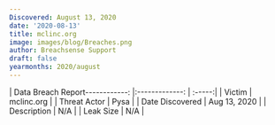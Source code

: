 ```yaml
---
Discovered: August 13, 2020
date: '2020-08-13'
title: mclinc.org
image: images/blog/Breaches.png
author: Breachsense Support
draft: false
yearmonths: 2020/august
---
```


| Data Breach Report------------:   |:-------------:    | :-----:|
| Victim    | mclinc.org      | 
| Threat Actor    | Pysa      | 
| Date Discovered    | Aug 13, 2020      | 
| Description    | N/A      | 
| Leak Size    | N/A      | 


